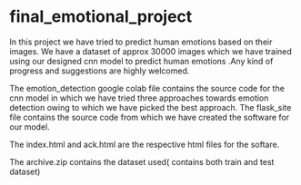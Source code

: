 # final_emotional_project
In this project we have tried to predict human emotions based on their images. We have a dataset of approx 30000 images which we have trained using our designed cnn model to predict human emotions .Any kind of progress and suggestions are highly welcomed. 

The emotion_detection google colab file contains the source code for the cnn model in which we have tried three approaches towards emotion detection owing to which we have picked the best approach.
The flask_site file contains the source code from which we have created the software for our model.

The index.html and ack.html are the respective html files for the softare.

The archive.zip contains the dataset used( contains both train and test dataset)

